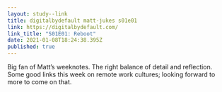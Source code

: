 ```yaml
---
layout: study--link
title: digitalbydefault matt-jukes s01e01
link: https://digitalbydefault.com/
link_title: "S01E01: Reboot"
date: 2021-01-08T18:24:38.395Z
published: true
---
```

Big fan of Matt’s weeknotes. The right balance of detail and reflection. Some good links this week on remote work cultures; looking forward to more to come on that.